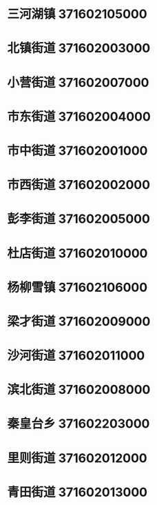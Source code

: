 # 三河湖镇 371602105000
# 北镇街道 371602003000
# 小营街道 371602007000
# 市东街道 371602004000
# 市中街道 371602001000
# 市西街道 371602002000
# 彭李街道 371602005000
# 杜店街道 371602010000
# 杨柳雪镇 371602106000
# 梁才街道 371602009000
# 沙河街道 371602011000
# 滨北街道 371602008000
# 秦皇台乡 371602203000
# 里则街道 371602012000
# 青田街道 371602013000
